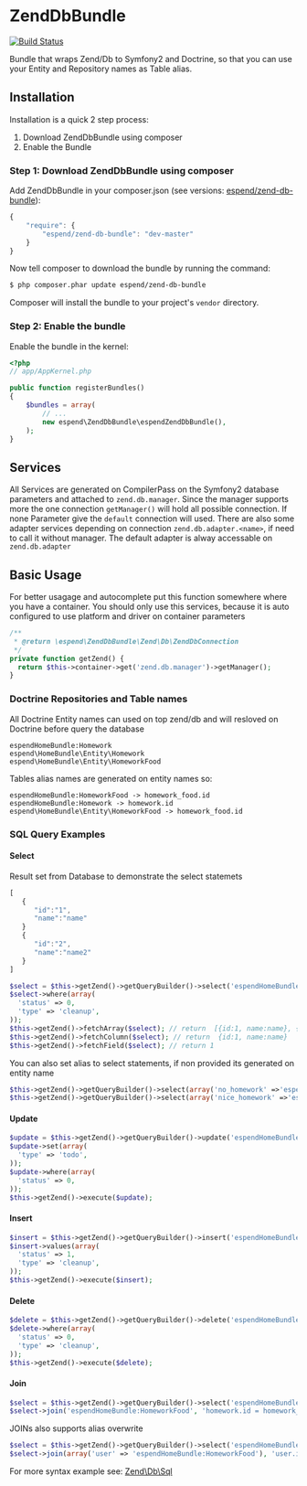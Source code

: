 ZendDbBundle
============

[![Build Status](https://travis-ci.org/Haehnchen/ZendDbBundle.png?branch=master)](https://travis-ci.org/Haehnchen/ZendDbBundle)

Bundle that wraps Zend/Db to Symfony2 and Doctrine, so that you can use your Entity and Repository names as Table alias.


## Installation

Installation is a quick 2 step process:

1. Download ZendDbBundle using composer
2. Enable the Bundle

### Step 1: Download ZendDbBundle using composer

Add ZendDbBundle in your composer.json (see versions: [espend/zend-db-bundle](https://packagist.org/packages/espend/zend-db-bundle)):

```js
{
    "require": {
        "espend/zend-db-bundle": "dev-master"
    }
}
```

Now tell composer to download the bundle by running the command:

``` bash
$ php composer.phar update espend/zend-db-bundle
```

Composer will install the bundle to your project's `vendor` directory.

### Step 2: Enable the bundle

Enable the bundle in the kernel:

``` php
<?php
// app/AppKernel.php

public function registerBundles()
{
    $bundles = array(
        // ...
        new espend\ZendDbBundle\espendZendDbBundle(),
    );
}
```
## Services
All Services are generated on CompilerPass on the Symfony2 database parameters and attached to `zend.db.manager`. 
Since the manager supports more the one connection `getManager()` will hold all possible connection. If none Parameter give the `default` connection will used.
There are also some adapter services depending on connection `zend.db.adapter.<name>`, if need to call it without manager. The default adapter is alway accessable on `zend.db.adapter`

## Basic Usage

For better usagage and autocomplete put this function somewhere where you have a container.
You should only use this services, because it is auto configured to use platform and driver on container parameters

``` php
/**
 * @return \espend\ZendDbBundle\Zend\Db\ZendDbConnection
 */
private function getZend() {
  return $this->container->get('zend.db.manager')->getManager();
}
```
### Doctrine Repositories and Table names

All Doctrine Entity names can used on top zend/db and will resloved on Doctrine before query the database
```
espendHomeBundle:Homework
espend\HomeBundle\Entity\Homework
espend\HomeBundle\Entity\HomeworkFood
```

Tables alias names are generated on entity names so:
```
espendHomeBundle:HomeworkFood -> homework_food.id
espendHomeBundle:Homework -> homework.id
espend\HomeBundle\Entity\HomeworkFood -> homework_food.id
```


### SQL Query Examples

#### Select
Result set from Database to demonstrate the select statemets
``` js
[
   {
      "id":"1",
      "name":"name"
   }
   {
      "id":"2",
      "name":"name2"
   }   
]
```

``` php
$select = $this->getZend()->getQueryBuilder()->select('espendHomeBundle:Homework');
$select->where(array(
  'status' => 0,
  'type' => 'cleanup',
));
$this->getZend()->fetchArray($select); // return  [{id:1, name:name}, {id:2, name:name2}]
$this->getZend()->fetchColumn($select); // return  {id:1, name:name}
$this->getZend()->fetchField($select); // return 1
```

You can also set alias to select statements, if non provided its generated on entity name
``` php
$this->getZend()->getQueryBuilder()->select(array('no_homework' =>'espendHomeBundle:Homework'));
$this->getZend()->getQueryBuilder()->select(array('nice_homework' =>'espend\HomeBundle\Entity\Homework'));
```

#### Update
``` php
$update = $this->getZend()->getQueryBuilder()->update('espendHomeBundle:Homework');
$update->set(array(
  'type' => 'todo',
));
$update->where(array(
  'status' => 0,
));
$this->getZend()->execute($update);
```

#### Insert
``` php
$insert = $this->getZend()->getQueryBuilder()->insert('espendHomeBundle:Homework');
$insert->values(array(
  'status' => 1,
  'type' => 'cleanup',
));
$this->getZend()->execute($insert);
```

#### Delete
``` php
$delete = $this->getZend()->getQueryBuilder()->delete('espendHomeBundle:Homework');
$delete->where(array(
  'status' => 0,
  'type' => 'cleanup',
));
$this->getZend()->execute($delete);
```

#### Join
``` php
$select = $this->getZend()->getQueryBuilder()->select('espendHomeBundle:Homework');
$select->join('espendHomeBundle:HomeworkFood', 'homework.id = homework_food.id');
```
JOINs also supports alias overwrite
``` php
$select = $this->getZend()->getQueryBuilder()->select('espendHomeBundle:Homework');
$select->join(array('user' => 'espendHomeBundle:HomeworkFood'), 'user.id = homework_food.id');

```

For more syntax example see: [Zend\Db\Sql](http://framework.zend.com/manual/2.1/en/modules/zend.db.sql.html)
